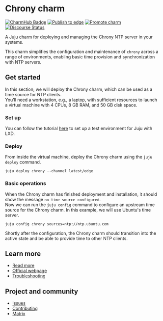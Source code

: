 # Chrony charm

[![CharmHub Badge](https://charmhub.io/chrony/badge.svg)](https://charmhub.io/chrony)
[![Publish to edge](https://github.com/canonical/chrony-operator/actions/workflows/publish_charm.yaml/badge.svg)](https://github.com/canonical/chrony-operator/actions/workflows/publish_charm.yaml)
[![Promote charm](https://github.com/canonical/chrony-operator/actions/workflows/promote_charm.yaml/badge.svg)](https://github.com/canonical/chrony-operator/actions/workflows/promote_charm.yaml)
[![Discourse Status](https://img.shields.io/discourse/status?server=https%3A%2F%2Fdiscourse.charmhub.io&style=flat&label=CharmHub%20Discourse)](https://discourse.charmhub.io)

A [Juju](https://juju.is/) [charm](https://documentation.ubuntu.com/juju/3.6/reference/charm/)
for deploying and managing the [Chrony](https://chrony-project.org) NTP server 
in your systems.

This charm simplifies the configuration and maintenance of `chrony` across a 
range of environments, enabling basic time provision and synchronization with 
NTP servers.

## Get started
In this section, we will deploy the Chrony charm, which can be used as a time source for NTP clients.  
You’ll need a workstation, e.g., a laptop, with sufficient resources to launch a virtual machine with 4 CPUs, 8 GB RAM, and 50 GB disk space.

### Set up
You can follow the tutorial [here](https://documentation.ubuntu.com/juju/3.6/howto/manage-your-juju-deployment/set-up-your-juju-deployment-local-testing-and-development/) to set up a test environment for Juju with LXD.

### Deploy
From inside the virtual machine, deploy the Chrony charm using the `juju deploy` command.

```
juju deploy chrony --channel latest/edge
```

### Basic operations
When the Chrony charm has finished deployment and installation, it should show the message `no time source configured`.  
Now we can run the `juju config` command to configure an upstream time source for the Chrony charm. In this example, we will use Ubuntu's time server.

```
juju config chrony sources=ntp://ntp.ubuntu.com
```

Shortly after the configuration, the Chrony charm should transition into the active state and be able to provide time to other NTP clients.

## Learn more
* [Read more](https://charmhub.io/chrony)
* [Official webpage](https://chrony-project.org)
* [Troubleshooting](https://matrix.to/#/#charmhub-charmdev:ubuntu.com)

## Project and community
* [Issues](https://github.com/canonical/chrony-operator/issues)
* [Contributing](https://charmhub.io/chrony/docs/how-to-contribute)
* [Matrix](https://matrix.to/#/#charmhub-charmdev:ubuntu.com)
